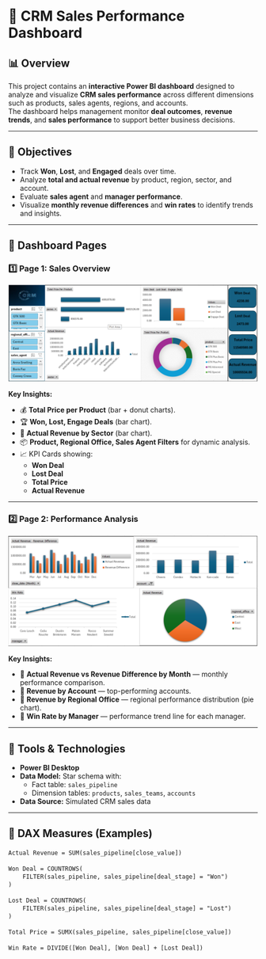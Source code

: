 # 🧩 CRM Sales Performance Dashboard

## 📊 Overview
This project contains an **interactive Power BI dashboard** designed to analyze and visualize **CRM sales performance** across different dimensions such as products, sales agents, regions, and accounts.  
The dashboard helps management monitor **deal outcomes**, **revenue trends**, and **sales performance** to support better business decisions.

---

## 🧠 Objectives
- Track **Won**, **Lost**, and **Engaged** deals over time.  
- Analyze **total and actual revenue** by product, region, sector, and account.  
- Evaluate **sales agent** and **manager performance**.  
- Visualize **monthly revenue differences** and **win rates** to identify trends and insights.

---

## 📁 Dashboard Pages

### **1️⃣ Page 1: Sales Overview**
![Sales Dashboard](./dash1.png)

**Key Insights:**
- 💰 **Total Price per Product** (bar + donut charts).  
- 🏆 **Won, Lost, Engage Deals** (bar chart).  
- 🏢 **Actual Revenue by Sector** (bar chart).  
- 📦 **Product, Regional Office, Sales Agent Filters** for dynamic analysis.  
- 📈 KPI Cards showing:
  - **Won Deal**
  - **Lost Deal**
  - **Total Price**
  - **Actual Revenue**

---

### **2️⃣ Page 2: Performance Analysis**
![Performance Dashboard](./dash2.png)

**Key Insights:**
- 📅 **Actual Revenue vs Revenue Difference by Month** — monthly performance comparison.  
- 🧾 **Revenue by Account** — top-performing accounts.  
- 🧭 **Revenue by Regional Office** — regional performance distribution (pie chart).  
- 👔 **Win Rate by Manager** — performance trend line for each manager.

---

## 🧰 Tools & Technologies
- **Power BI Desktop**
- **Data Model:** Star schema with:
  - Fact table: `sales_pipeline`
  - Dimension tables: `products`, `sales_teams`, `accounts`
- **Data Source:** Simulated CRM sales data

---

## 🧮 DAX Measures (Examples)
```DAX
Actual Revenue = SUM(sales_pipeline[close_value])

Won Deal = COUNTROWS(
    FILTER(sales_pipeline, sales_pipeline[deal_stage] = "Won")
)

Lost Deal = COUNTROWS(
    FILTER(sales_pipeline, sales_pipeline[deal_stage] = "Lost")
)

Total Price = SUMX(sales_pipeline, sales_pipeline[close_value])

Win Rate = DIVIDE([Won Deal], [Won Deal] + [Lost Deal])
